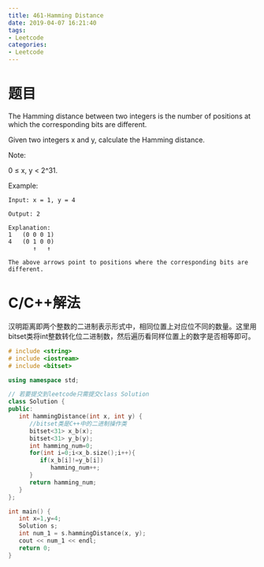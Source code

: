 ```yaml
---
title: 461-Hamming Distance
date: 2019-04-07 16:21:40
tags:
- Leetcode
categories:
- Leetcode
---
```


# 题目
The Hamming distance between two integers is the number of positions at which the corresponding bits are different.

Given two integers x and y, calculate the Hamming distance.

Note:

0 ≤ x, y < 2^31.


Example:
```
Input: x = 1, y = 4

Output: 2

Explanation:
1   (0 0 0 1)
4   (0 1 0 0)
       ↑   ↑

The above arrows point to positions where the corresponding bits are different.
```
# C/C++解法
汉明距离即两个整数的二进制表示形式中，相同位置上对应位不同的数量。这里用bitset类将int整数转化位二进制数，然后遍历看同样位置上的数字是否相等即可。
```cpp
# include <string>
# include <iostream>
# include <bitset>

using namespace std;

// 若要提交到leetcode只需提交class Solution
class Solution {
public:
   int hammingDistance(int x, int y) {
      //bitset类是C++中的二进制操作类
      bitset<31> x_b(x);
      bitset<31> y_b(y);
      int hamming_num=0;
      for(int i=0;i<x_b.size();i++){
         if(x_b[i]!=y_b[i])
            hamming_num++;
      }
      return hamming_num;
   }
};

int main() {
   int x=1,y=4;
   Solution s;
   int num_1 = s.hammingDistance(x, y);
   cout << num_1 << endl;
   return 0;
}
```